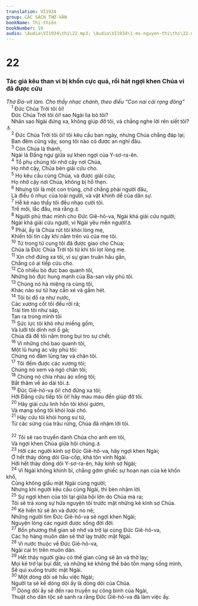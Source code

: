 ```yaml
---
translation: VI1934
group: CÁC SÁCH THƠ-VĂN
bookName: Thi-thiên 
bookNumber: 19
audio: \Audio\VI1934\thi\22.mp3; \Audio\VI1934\1-ms-nguyen-thi\thi\22.mp3
---
```


<div class="title"><h1>22</h1><h3>Tác giả kêu than vì bị khốn cực quá, rồi hát ngợi khen Chúa vì đã được cứu</h3><i>Thơ Đa-vít làm. Cho thầy nhạc chánh, theo điếu “Con nai cái rạng đông”</i></div>
<span class="verse thi_22_1"> <sup>1</sup> Đức Chúa Trời tôi ôi! <br/> Đức Chúa Trời tôi ôi! sao Ngài lìa bỏ tôi? <br/> Nhân sao Ngài đứng xa, không giúp đỡ tôi, và chẳng nghe lời rên siết tôi?<a data-toggle="tooltip" data-placement="bottom" title="Mat 27:46; Mac 15:34">⚓</a><br/></span>
<span class="verse thi_22_2"> <sup>2</sup> Đức Chúa Trời tôi ôi! tôi kêu cầu ban ngày, nhưng Chúa chẳng đáp lại; <br/> Ban đêm cũng vậy, song tôi nào có được an nghỉ đâu. <br/></span>
<span class="verse thi_22_3"> <sup>3</sup> Còn Chúa là thánh, <br/> Ngài là Đấng ngự giữa sự khen ngợi của Y-sơ-ra-ên. <br/></span>
<span class="verse thi_22_4"> <sup>4</sup> Tổ phụ chúng tôi nhờ cậy nơi Chúa, <br/> Họ nhờ cậy, Chúa bèn giải cứu cho. <br/></span>
<span class="verse thi_22_5"> <sup>5</sup> Họ kêu cầu cùng Chúa, và được giải cứu; <br/> Họ nhờ cậy nơi Chúa, không bị hổ thẹn. <br/></span>
<span class="verse thi_22_6"> <sup>6</sup> Nhưng tôi là một con trùng, chớ chẳng phải người đâu, <br/> Là điều ô nhục của loài người, và vật khinh dể của dân sự. <br/></span>
<span class="verse thi_22_7"> <sup>7</sup> Hễ kẻ nào thấy tôi đều nhạo cười tôi. <br/> Trề môi, lắc đầu, mà rằng:<a data-toggle="tooltip" data-placement="bottom" title="Mat 27:39,44; Mac 15:29; Lu 23:35">⚓</a><br/></span>
<span class="verse thi_22_8"> <sup>8</sup> Người phú thác mình cho Đức Giê-hô-va, Ngài khá giải cứu người; <br/> Ngài khá giải cứu người, vì Ngài yêu mến người!<a data-toggle="tooltip" data-placement="bottom" title="Mat 27:43">⚓</a><br/></span>
<span class="verse thi_22_9"> <sup>9</sup> Phải, ấy là Chúa rút tôi khỏi lòng mẹ, <br/> Khiến tôi tin cậy khi nằm trên vú của mẹ tôi. <br/></span>
<span class="verse thi_22_10"> <sup>10</sup> Từ trong tử cung tôi đã được giao cho Chúa; <br/> Chúa là Đức Chúa Trời tôi từ khi tôi lọt lòng mẹ. <br/></span>
<span class="verse thi_22_11"> <sup>11</sup> Xin chớ đứng xa tôi, vì sự gian truân hầu gần, <br/> Chẳng có ai tiếp cứu cho. <br/></span>
<span class="verse thi_22_12"> <sup>12</sup> Có nhiều bò đực bao quanh tôi, <br/> Những bò đực hung mạnh của Ba-san vây phủ tôi. <br/></span>
<span class="verse thi_22_13"> <sup>13</sup> Chúng nó hả miệng ra cùng tôi, <br/> Khác nào sư tử hay cắn xé và gầm hét. <br/></span>
<span class="verse thi_22_14"> <sup>14</sup> Tôi bị đổ ra như nước, <br/> Các xương cốt tôi đều rời rã; <br/> Trái tim tôi như sáp, <br/> Tan ra trong mình tôi <br/></span>
<span class="verse thi_22_15"> <sup>15</sup> Sức lực tôi khô như miếng gốm, <br/> Và lưỡi tôi dính nơi ổ gà; <br/> Chúa đã để tôi nằm trong bụi tro sự chết. <br/></span>
<span class="verse thi_22_16"> <sup>16</sup> Vì những chó bao quanh tôi, <br/> Một lũ hung ác vây phủ tôi: <br/> Chúng nó đâm lủng tay và chân tôi. <br/></span>
<span class="verse thi_22_17"> <sup>17</sup> Tôi đếm được các xương tôi; <br/> Chúng nó xem và ngó chân tôi; <br/></span>
<span class="verse thi_22_18"> <sup>18</sup> Chúng nó chia nhau áo xống tôi; <br/> Bắt thăm về áo dài tôi.<a data-toggle="tooltip" data-placement="bottom" title="Mat 27:35; Mac 15:24; Lu 23:34; Gi 19:24">⚓</a><br/></span>
<span class="verse thi_22_19"> <sup>19</sup> Đức Giê-hô-va ôi! chớ đứng xa tôi; <br/> Hỡi Đấng cứu tiếp tôi ôi! hãy mau mau đến giúp đỡ tôi. <br/></span>
<span class="verse thi_22_20"> <sup>20</sup> Hãy giải cứu linh hồn tôi khỏi gươm, <br/> Và mạng sống tôi khỏi loài chó. <br/></span>
<span class="verse thi_22_21"> <sup>21</sup> Hãy cứu tôi khỏi họng sư tử, <br/> Từ các sừng của trâu rừng, Chúa đã nhậm lời tôi. <br/> <br/></span>
<span class="verse thi_22_22"> <sup>22</sup> Tôi sẽ rao truyền danh Chúa cho anh em tôi, <br/> Và ngợi khen Chúa giữa hội chúng.<a data-toggle="tooltip" data-placement="bottom" title="He 2:12">⚓</a><br/></span>
<span class="verse thi_22_23"> <sup>23</sup> Hỡi các người kính sợ Đức Giê-hô-va, hãy ngợi khen Ngài; <br/> Ớ hết thảy dòng dõi Gia-cốp, khá tôn vinh Ngài. <br/> Hỡi hết thảy dòng dõi Y-sơ-ra-ên, hãy kính sợ Ngài; <br/></span>
<span class="verse thi_22_24"> <sup>24</sup> Vì Ngài không khinh bỉ, chẳng gớm ghiếc sự hoạn nạn của kẻ khốn khổ, <br/> Cũng không giấu mặt Ngài cùng người; <br/> Nhưng khi người kêu cầu cùng Ngài, thì bèn nhậm lời. <br/></span>
<span class="verse thi_22_25"> <sup>25</sup> Sự ngợi khen của tôi tại giữa hội lớn do Chúa mà ra; <br/> Tôi sẽ trả xong sự hứa nguyện tôi trước mặt những kẻ kính sợ Chúa. <br/></span>
<span class="verse thi_22_26"> <sup>26</sup> Kẻ hiền từ sẽ ăn và được no nê; <br/> Những người tìm Đức Giê-hô-va sẽ ngợi khen Ngài; <br/> Nguyện lòng các ngươi được sống đời đời. <br/></span>
<span class="verse thi_22_27"> <sup>27</sup> Bốn phương thế gian sẽ nhớ và trở lại cùng Đức Giê-hô-va, <br/> Các họ hàng muôn dân sẽ thờ lạy trước mặt Ngài. <br/></span>
<span class="verse thi_22_28"> <sup>28</sup> Vì nước thuộc về Đức Giê-hô-va, <br/> Ngài cai trị trên muôn dân. <br/></span>
<span class="verse thi_22_29"> <sup>29</sup> Hết thảy người giàu có thế gian cũng sẽ ăn và thờ lạy; <br/> Mọi kẻ trở lại bụi đất, và những kẻ không thế bảo tồn mạng sống mình, <br/> Sẽ quì xuống trước mặt Ngài. <br/></span>
<span class="verse thi_22_30"> <sup>30</sup> Một dòng dõi sẽ hầu việc Ngài; <br/> Người ta sẽ kể dòng dõi ấy là dòng dõi của Chúa. <br/></span>
<span class="verse thi_22_31"> <sup>31</sup> Dòng dõi ấy sẽ đến rao truyền sự công bình của Ngài, <br/> Thuật cho dân tộc sẽ sanh ra rằng Đức Giê-hô-va đã làm việc ấy. <br/></span>
